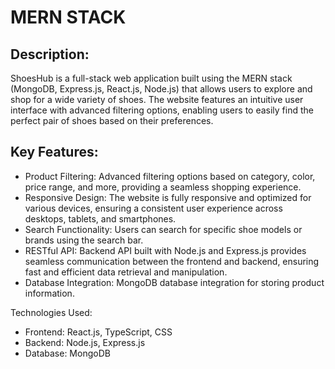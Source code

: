 # MERN STACK
<h2>Description:</h2>
    <p>ShoesHub is a full-stack web application built using the MERN stack (MongoDB, Express.js, React.js, Node.js) that allows users to explore and shop for a wide variety of shoes. The website features an intuitive user interface with advanced filtering options, enabling users to easily find the perfect pair of shoes based on their preferences.</p>

<h2>Key Features:</h2>
<ul>
        <li>Product Filtering: Advanced filtering options based on category, color, price range, and more, providing a seamless shopping experience.</li>
        <li>Responsive Design: The website is fully responsive and optimized for various devices, ensuring a consistent user experience across desktops, tablets, and smartphones.</li>
        <li>Search Functionality: Users can search for specific shoe models or brands using the search bar.</li>
        <li>RESTful API: Backend API built with Node.js and Express.js provides seamless communication between the frontend and backend, ensuring fast and efficient data retrieval and manipulation.</li>
        <li>Database Integration: MongoDB database integration for storing product information.</li>
</ul>
Technologies Used:

<ul>
    <li>Frontend: React.js, TypeScript, CSS</li>
    <li>Backend: Node.js, Express.js</li>
    <li>Database: MongoDB</li>
    
</ul>

